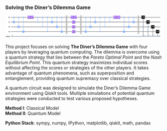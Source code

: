 ### Solving the Diner’s Dilemma Game

<p style="text-align:center;">
  <img src="quantum_circuit.png" alt="Attacking strength simulation">
</p>

This project focuses on solving **The Diner’s Dilemma Game** with four players by leveraging quantum computing. The dilemma is overcome using a quantum strategy that lies between the *Pareto Optimal Point* and the *Nash Equilibrium Point*. This quantum strategy maximizes individual scores without affecting the scores or strategies of the other players. It takes advantage of quantum phenomena, such as superposition and entanglement, providing quantum supremacy over classical strategies.

A quantum circuit was designed to simulate the Diner’s Dilemma Game environment using Qiskit tools. Multiple simulations of potential quantum strategies were conducted to test various proposed hypotheses.

**Method I**: Classical Model  
**Method II**: Quantum Model  

**Python Stack**: sympy, numpy, IPython, matplotlib, qiskit, math, pandas
